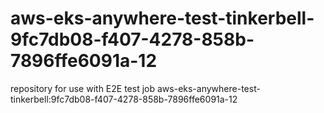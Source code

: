 # aws-eks-anywhere-test-tinkerbell-9fc7db08-f407-4278-858b-7896ffe6091a-12
repository for use with E2E test job aws-eks-anywhere-test-tinkerbell:9fc7db08-f407-4278-858b-7896ffe6091a-12
